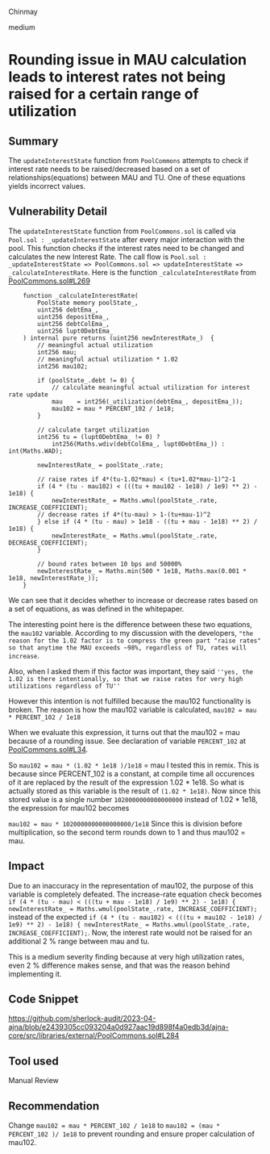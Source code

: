 Chinmay

medium

# Rounding issue in MAU calculation leads to interest rates not being raised for a certain range of utilization

## Summary
The ```updateInterestState``` function from ```PoolCommons``` attempts to check if interest rate needs to be raised/decreased based on a set of relationships(equations) between MAU and TU. One of these equations yields incorrect values.

## Vulnerability Detail
The ```updateInterestState``` function from ```PoolCommons.sol``` is called via ```Pool.sol : _updateInterestState``` after every major interaction with the pool. This function checks if the interest rates need to be changed and calculates the new Interest Rate. The call flow is ```Pool.sol : _updateInterestState => PoolCommons.sol => updateInterestState => _calculateInterestRate```. 
Here is the function ```_calculateInterestRate``` from [PoolCommons.sol#L269](https://github.com/sherlock-audit/2023-04-ajna/blob/e2439305cc093204a0d927aac19d898f4a0edb3d/ajna-core/src/libraries/external/PoolCommons.sol#L269)

```solidity
    function _calculateInterestRate(
        PoolState memory poolState_,
        uint256 debtEma_,
        uint256 depositEma_,
        uint256 debtColEma_,
        uint256 lupt0DebtEma_
    ) internal pure returns (uint256 newInterestRate_)  {
        // meaningful actual utilization
        int256 mau;
        // meaningful actual utilization * 1.02
        int256 mau102;

        if (poolState_.debt != 0) {
            // calculate meaningful actual utilization for interest rate update
            mau    = int256(_utilization(debtEma_, depositEma_));
            mau102 = mau * PERCENT_102 / 1e18;
        }

        // calculate target utilization
        int256 tu = (lupt0DebtEma_ != 0) ? 
            int256(Maths.wdiv(debtColEma_, lupt0DebtEma_)) : int(Maths.WAD);

        newInterestRate_ = poolState_.rate;

        // raise rates if 4*(tu-1.02*mau) < (tu+1.02*mau-1)^2-1
        if (4 * (tu - mau102) < (((tu + mau102 - 1e18) / 1e9) ** 2) - 1e18) {
            newInterestRate_ = Maths.wmul(poolState_.rate, INCREASE_COEFFICIENT);
        // decrease rates if 4*(tu-mau) > 1-(tu+mau-1)^2
        } else if (4 * (tu - mau) > 1e18 - ((tu + mau - 1e18) ** 2) / 1e18) {
            newInterestRate_ = Maths.wmul(poolState_.rate, DECREASE_COEFFICIENT);
        }

        // bound rates between 10 bps and 50000%
        newInterestRate_ = Maths.min(500 * 1e18, Maths.max(0.001 * 1e18, newInterestRate_));
    }
```
We can see that it decides whether to increase or decrease rates based on a set of equations, as was defined in the whitepaper. 

The interesting point here is the difference between these two equations, the ```mau102``` variable. According to my discussion with the developers, ```"the reason for the 1.02 factor is to compress the green part "raise rates" so that anytime the MAU exceeds ~98%, regardless of TU, rates will increase```. 

Also, when I asked them if this factor was important, they said ```''yes, the 1.02 is there intentionally, so that we raise rates for very high utilizations regardless of TU''```

However this intention is not fulfilled because the mau102 functionality is broken. The reason is how the mau102 variable is calculated, ```mau102 = mau * PERCENT_102 / 1e18```

When we evaluate this expression, it turns out that the mau102 = mau because of a rounding issue. See declaration of variable ```PERCENT_102``` at [PoolCommons.sol#L34](https://github.com/sherlock-audit/2023-04-ajna/blob/e2439305cc093204a0d927aac19d898f4a0edb3d/ajna-core/src/libraries/external/PoolCommons.sol#L34).

So ```mau102 = mau * (1.02 * 1e18 )/1e18``` = mau
I tested this in remix. This is because since PERCENT_102 is a constant, at compile time all occurences of it are replaced by the result of the expression 1.02 * 1e18. So what is actually stored as this variable is the result of ```(1.02 * 1e18)```. Now since this stored value is a single number ```1020000000000000000``` instead of 1.02 * 1e18, the expression for mau102 becomes 

```mau102 = mau * 1020000000000000000/1e18```
Since this is division before multiplication, so the second term rounds down to 1 and thus mau102 = mau.

## Impact
Due to an inaccuracy in the representation of mau102, the purpose of this variable is completely defeated. The increase-rate equation check becomes ```if (4 * (tu - mau) < (((tu + mau - 1e18) / 1e9) ** 2) - 1e18) { newInterestRate_ = Maths.wmul(poolState_.rate, INCREASE_COEFFICIENT);``` instead of the expected ```if (4 * (tu - mau102) < (((tu + mau102 - 1e18) / 1e9) ** 2) - 1e18) { newInterestRate_ = Maths.wmul(poolState_.rate, INCREASE_COEFFICIENT);```. Now, the interest rate would not be raised for an additional 2 % range between mau and tu. 

This is a medium severity finding because at very high utilization rates, even 2 % difference makes sense, and that was the reason behind implementing it.

## Code Snippet
https://github.com/sherlock-audit/2023-04-ajna/blob/e2439305cc093204a0d927aac19d898f4a0edb3d/ajna-core/src/libraries/external/PoolCommons.sol#L284

## Tool used

Manual Review

## Recommendation
Change ```mau102 = mau * PERCENT_102 / 1e18``` to ```mau102 = (mau * PERCENT_102 )/ 1e18``` to prevent rounding and ensure proper calculation of mau102.